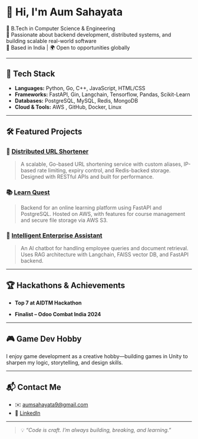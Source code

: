 # 👋 Hi, I'm Aum Sahayata

🚀 B.Tech in Computer Science & Engineering  
🎯 Passionate about backend development, distributed systems, and building scalable real-world software  
📍 Based in India | 🌍 Open to opportunities globally

---

## 🔧 Tech Stack

- **Languages:** Python, Go, C++, JavaScript, HTML/CSS  
- **Frameworks:** FastAPI, Gin, Langchain, Tensorflow, Pandas, Scikit-Learn
- **Databases:** PostgreSQL, MySQL, Redis, MongoDB
- **Cloud & Tools:** AWS , GitHub, Docker, Linux

---

## 🛠 Featured Projects

### 🔗 [Distributed URL Shortener](https://github.com/AumSahayata/URL-shortener-using-Go)
> A scalable, Go-based URL shortening service with custom aliases, IP-based rate limiting, expiry control, and Redis-backed storage. Designed with RESTful APIs and built for performance.

### 📚 [Learn Quest](https://github.com/AumSahayata/learnquest_backend)
> Backend for an online learning platform using FastAPI and PostgreSQL. Hosted on AWS, with features for course management and secure file storage via AWS S3.

### 🧠 [Intelligent Enterprise Assistant](https://github.com/AumSahayata/code-wiz-backend)
> An AI chatbot for handling employee queries and document retrieval. Uses RAG architecture with Langchain, FAISS vector DB, and FastAPI backend.
---

## 🏆 Hackathons & Achievements

- **Top 7 at AIDTM Hackathon**  

- **Finalist – Odoo Combat India 2024**  
---

## 🎮 Game Dev Hobby

I enjoy game development as a creative hobby—building games in Unity to sharpen my logic, storytelling, and design skills.

---


## 📬 Contact Me

- ✉️ aumsahayata9@gmail.com  
- 💼 [LinkedIn](https://www.linkedin.com/in/aum-sahayata/)  

---

> 💡 *“Code is craft. I’m always building, breaking, and learning.”*
